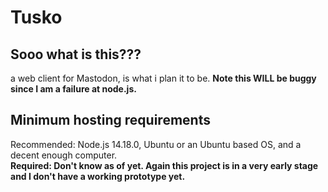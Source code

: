 # Tusko
## Sooo what is this???  
a web client for Mastodon, is what i plan it to be.
**Note this WILL be buggy since I am a failure at node.js.**  
## Minimum hosting requirements
Recommended: Node.js 14.18.0, Ubuntu or an Ubuntu based OS, and a decent enough computer.  
**Required: Don't know as of yet. Again this project is in a very early stage and I don't have a working prototype yet.**
